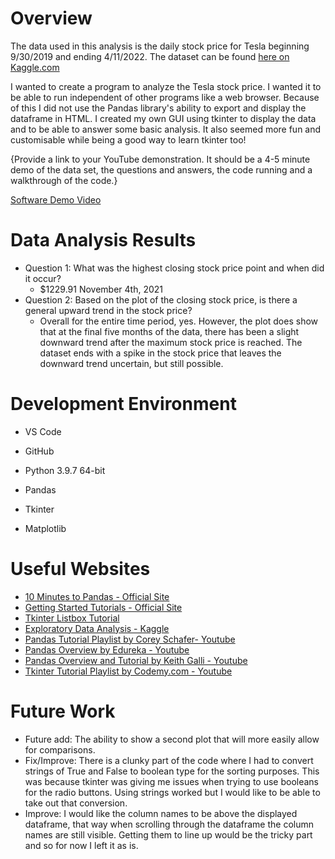 # Overview

The data used in this analysis is the daily stock price for Tesla beginning 9/30/2019 and ending 4/11/2022. The dataset can be found [here on Kaggle.com](https://www.kaggle.com/datasets/jillanisofttech/tesla-stock-price)

I wanted to create a program to analyze the Tesla stock price. I wanted it to be able to run independent of other programs like a web browser. Because of this I did not use the Pandas library's ability to export and display the dataframe in HTML. I created my own GUI using tkinter to display the data and to be able to answer some basic analysis. It also seemed more fun and customisable while being a good way to learn tkinter too!

{Provide a link to your YouTube demonstration.  It should be a 4-5 minute demo of the data set, the questions and answers, the code running and a walkthrough of the code.}

[Software Demo Video](http://youtube.link.goes.here)

# Data Analysis Results

* Question 1: What was the highest closing stock price point and when did it occur?
    * $1229.91 November 4th, 2021
* Question 2: Based on the plot of the closing stock price, is there a general upward trend in the stock price?
    * Overall for the entire time period, yes. However, the plot does show that at the final five months of the data, there has been a slight downward trend after the maximum stock price is reached. The dataset ends with a spike in the stock price that leaves the downward trend uncertain, but still possible.

# Development Environment

* VS Code
* GitHub

* Python 3.9.7 64-bit
* Pandas
* Tkinter
* Matplotlib

# Useful Websites

* [10 Minutes to Pandas - Official Site](https://pandas.pydata.org/docs/user_guide/10min.html#min)
* [Getting Started Tutorials - Official Site](https://pandas.pydata.org/docs/getting_started/intro_tutorials/index.html)
* [Tkinter Listbox Tutorial](https://www.pythontutorial.net/tkinter/tkinter-listbox/)
* [Exploratory Data Analysis - Kaggle](https://www.kaggle.com/code/kashnitsky/topic-1-exploratory-data-analysis-with-pandas/notebook)
* [Pandas Tutorial Playlist by Corey Schafer- Youtube](https://www.youtube.com/playlist?list=PL-osiE80TeTsWmV9i9c58mdDCSskIFdDS)
* [Pandas Overview by Edureka - Youtube](https://www.youtube.com/watch?v=B42n3Pc-N2A)
* [Pandas Overview and Tutorial by Keith Galli - Youtube](https://www.youtube.com/watch?v=vmEHCJofslg)
* [Tkinter Tutorial Playlist by Codemy.com - Youtube](https://www.youtube.com/playlist?list=PLCC34OHNcOtoC6GglhF3ncJ5rLwQrLGnV)

# Future Work

* Future add: The ability to show a second plot that will more easily allow for comparisons.
* Fix/Improve: There is a clunky part of the code where I had to convert strings of True and False to boolean type for the sorting purposes. This was because tkinter was giving me issues when trying to use booleans for the radio buttons. Using strings worked but I would like to be able to take out that conversion.
* Improve: I would like the column names to be above the displayed dataframe, that way when scrolling through the dataframe the column names are still visible. Getting them to line up would be the tricky part and so for now I left it as is.